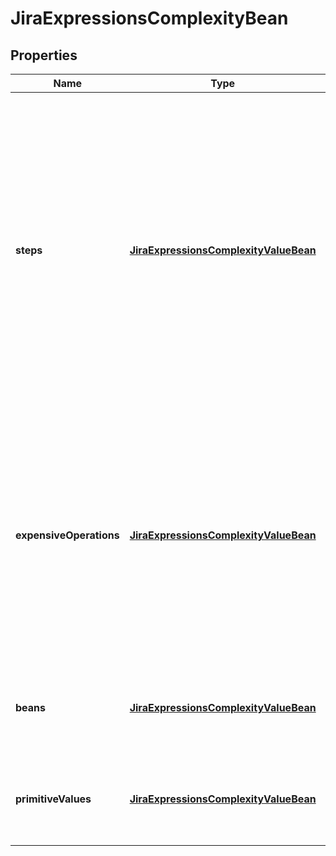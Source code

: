 

# JiraExpressionsComplexityBean

## Properties

Name | Type | Description | Notes
------------ | ------------- | ------------- | -------------
**steps** | [**JiraExpressionsComplexityValueBean**](JiraExpressionsComplexityValueBean.md) | The number of steps it took to evaluate the expression, where a step is a high-level operation performed by the expression. A step is an operation such as arithmetic, accessing a property, accessing a context variable, or calling a function. | 
**expensiveOperations** | [**JiraExpressionsComplexityValueBean**](JiraExpressionsComplexityValueBean.md) | The number of expensive operations executed while evaluating the expression. Expensive operations are those that load additional data, such as entity properties, comments, or custom fields. | 
**beans** | [**JiraExpressionsComplexityValueBean**](JiraExpressionsComplexityValueBean.md) | The number of Jira REST API beans returned in the response. | 
**primitiveValues** | [**JiraExpressionsComplexityValueBean**](JiraExpressionsComplexityValueBean.md) | The number of primitive values returned in the response. | 



